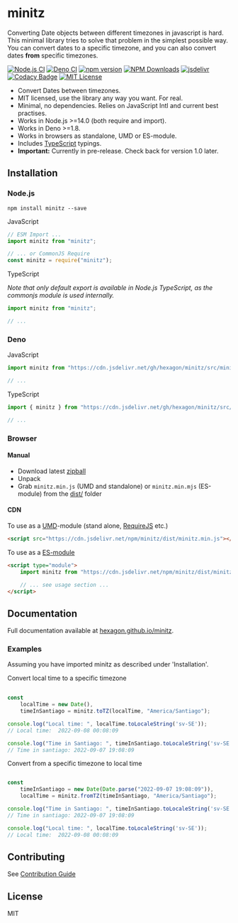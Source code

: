 # minitz

Converting Date objects between different timezones in javascript is hard. This minimal library tries to solve that problem in the simplest possible way. You can convert dates to a specific timezone, and you can also convert dates **from** specific timezones.

[![Node.js CI](https://github.com/Hexagon/minitz/actions/workflows/node.js.yml/badge.svg)](https://github.com/Hexagon/minitz/actions/workflows/node.js.yml) [![Deno CI](https://github.com/Hexagon/minitz/actions/workflows/deno.yml/badge.svg)](https://github.com/Hexagon/minitz/actions/workflows/deno.yml) 
[![npm version](https://badge.fury.io/js/@hexagon%2Fminitz.svg)](https://badge.fury.io/js/@hexagon%2Fminitz) [![NPM Downloads](https://img.shields.io/npm/dm/minitz.svg)](https://www.npmjs.org/package/minitz) [![jsdelivr](https://data.jsdelivr.com/v1/package/npm/minitz/badge?style=rounded)](https://www.jsdelivr.com/package/npm/minitz) [![Codacy Badge](https://app.codacy.com/project/badge/Grade/4978bdbf495941c087ecb32b120f28ff)](https://www.codacy.com/gh/Hexagon/minitz/dashboard?utm_source=github.com&amp;utm_medium=referral&amp;utm_content=Hexagon/minitz&amp;utm_campaign=Badge_Grade)
[![MIT License](https://img.shields.io/badge/license-MIT-blue.svg)](https://github.com/Hexagon/minitz/blob/main/LICENSE) 

*   Convert Dates between timezones.
*   MIT licensed, use the library any way you want. For real.
*   Minimal, no dependencies. Relies on JavaScript Intl and current best practises.
*   Works in Node.js >=14.0 (both require and import).
*   Works in Deno >=1.8.
*   Works in browsers as standalone, UMD or ES-module.
*   Includes [TypeScript](https://www.typescriptlang.org/) typings.
*   **Important:** Currently in pre-release. Check back for version 1.0 later.

## Installation

### Node.js

```npm install minitz --save```

JavaScript

```javascript
// ESM Import ...
import minitz from "minitz";

// ... or CommonJS Require
const minitz = require("minitz");
```

TypeScript

*Note that only default export is available in Node.js TypeScript, as the commonjs module is used internally.*

```typescript
import minitz from "minitz";

// ...
```

### Deno

JavaScript

```javascript
import minitz from "https://cdn.jsdelivr.net/gh/hexagon/minitz/src/minitz.js";

// ...
```

TypeScript

```typescript
import { minitz } from "https://cdn.jsdelivr.net/gh/hexagon/minitz/src/minitz.js";

// ...
```

### Browser 

#### Manual

*   Download latest [zipball](https://github.com/Hexagon/minitz/archive/refs/heads/main.zip)
*   Unpack
*   Grab ```minitz.min.js``` (UMD and standalone) or ```minitz.min.mjs``` (ES-module) from the [dist/](/dist) folder

#### CDN

To use as a [UMD](https://github.com/umdjs/umd)-module (stand alone, [RequireJS](https://requirejs.org/) etc.)

```html
<script src="https://cdn.jsdelivr.net/npm/minitz/dist/minitz.min.js"></script>
```

To use as a [ES-module](https://developer.mozilla.org/en-US/docs/Web/JavaScript/Guide/Modules)

```html
<script type="module">
	import minitz from "https://cdn.jsdelivr.net/npm/minitz/dist/minitz.min.mjs";

	// ... see usage section ...
</script>
```
## Documentation

Full documentation available at [hexagon.github.io/minitz](https://hexagon.github.io/minitz/).

### Examples

Assuming you have imported minitz as described under 'Installation'.

Convert local time to a specific timezone

```javascript
		
const 
    localTime = new Date(),
    timeInSantiago = minitz.toTZ(localTime, "America/Santiago");

console.log("Local time: ", localTime.toLocaleString('sv-SE'));
// Local time:  2022-09-08 00:08:09

console.log("Time in Santiago: ", timeInSantiago.toLocaleString('sv-SE'));
// Time in santiago: 2022-09-07 19:08:09


```

Convert from a specific timezone to local time

```javascript

const 
    timeInSantiago = new Date(Date.parse("2022-09-07 19:08:09")),
    localTime = minitz.fromTZ(timeInSantiago, "America/Santiago");

console.log("Time in Santiago: ", timeInSantiago.toLocaleString('sv-SE'));
// Time in santiago: 2022-09-07 19:08:09

console.log("Local time: ", localTime.toLocaleString('sv-SE'));
// Local time:  2022-09-08 00:08:09

```

## Contributing

See [Contribution Guide](/CONTRIBUTING.md)

## License

MIT
